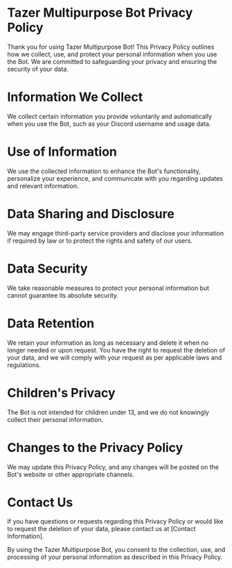 # Tazer Multipurpose Bot Privacy Policy

Thank you for using Tazer Multipurpose Bot! This Privacy Policy outlines how we collect, use, and protect your personal information when you use the Bot. We are committed to safeguarding your privacy and ensuring the security of your data.

# Information We Collect

We collect certain information you provide voluntarily and automatically when you use the Bot, such as your Discord username and usage data.

# Use of Information

We use the collected information to enhance the Bot's functionality, personalize your experience, and communicate with you regarding updates and relevant information.

# Data Sharing and Disclosure

We may engage third-party service providers and disclose your information if required by law or to protect the rights and safety of our users.

# Data Security

We take reasonable measures to protect your personal information but cannot guarantee its absolute security.

# Data Retention

We retain your information as long as necessary and delete it when no longer needed or upon request. You have the right to request the deletion of your data, and we will comply with your request as per applicable laws and regulations.

# Children's Privacy

The Bot is not intended for children under 13, and we do not knowingly collect their personal information.

# Changes to the Privacy Policy

We may update this Privacy Policy, and any changes will be posted on the Bot's website or other appropriate channels.

# Contact Us

If you have questions or requests regarding this Privacy Policy or would like to request the deletion of your data, please contact us at [Contact Information].

By using the Tazer Multipurpose Bot, you consent to the collection, use, and processing of your personal information as described in this Privacy Policy.
